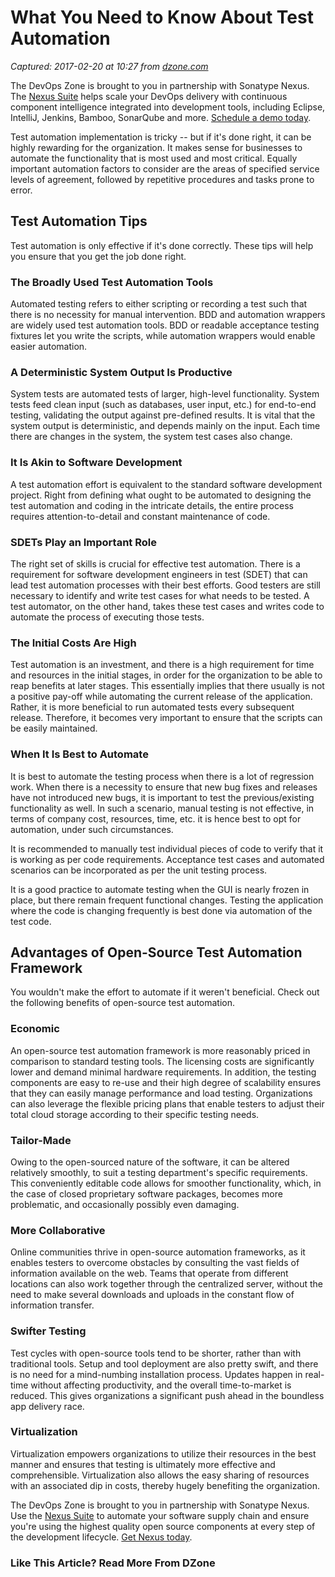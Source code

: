 # What You Need to Know About Test Automation

_Captured: 2017-02-20 at 10:27 from [dzone.com](https://dzone.com/articles/what-you-need-to-know-about-test-automation?oid=twitter&utm_content=buffera451a&utm_medium=social&utm_source=twitter.com&utm_campaign=buffer)_

The DevOps Zone is brought to you in partnership with Sonatype Nexus. The [Nexus Suite](https://dzone.com/go?i=146021&u=https%3A%2F%2Fwww.sonatype.com%2Fnexus-lifecycle%3Futm_source%3DDZONE%2520-%2520Nexus%2520Lifecycle%2520-%2520September%25202016%26utm_medium%3DDZONE%2520-%2520Nexus%2520Lifecycle%2520-%2520September%25202016%26utm_campaign%3DDZONE%2520-%2520Nexus%2520Lifecycle%2520-%2520September%25202016) helps scale your DevOps delivery with continuous component intelligence integrated into development tools, including Eclipse, IntelliJ, Jenkins, Bamboo, SonarQube and more. [Schedule a demo today](https://dzone.com/go?i=146021&u=https%3A%2F%2Fwww.sonatype.com%2Fnexus-lifecycle%3Futm_source%3DDZONE%2520-%2520Nexus%2520Lifecycle%2520-%2520September%25202016%26utm_medium%3DDZONE%2520-%2520Nexus%2520Lifecycle%2520-%2520September%25202016%26utm_campaign%3DDZONE%2520-%2520Nexus%2520Lifecycle%2520-%2520September%25202016).

Test automation implementation is tricky -- but if it's done right, it can be highly rewarding for the organization. It makes sense for businesses to automate the functionality that is most used and most critical. Equally important automation factors to consider are the areas of specified service levels of agreement, followed by repetitive procedures and tasks prone to error.

## Test Automation Tips

Test automation is only effective if it's done correctly. These tips will help you ensure that you get the job done right.

### **The Broadly Used Test Automation Tools**

Automated testing refers to either scripting or recording a test such that there is no necessity for manual intervention. BDD and automation wrappers are widely used test automation tools. BDD or readable acceptance testing fixtures let you write the scripts, while automation wrappers would enable easier automation.

### **A Deterministic System Output Is Productive**

System tests are automated tests of larger, high-level functionality. System tests feed clean input (such as databases, user input, etc.) for end-to-end testing, validating the output against pre-defined results. It is vital that the system output is deterministic, and depends mainly on the input. Each time there are changes in the system, the system test cases also change.

### **It Is Akin to Software Development**

A test automation effort is equivalent to the standard software development project. Right from defining what ought to be automated to designing the test automation and coding in the intricate details, the entire process requires attention-to-detail and constant maintenance of code.

### **SDETs Play an Important Role**

The right set of skills is crucial for effective test automation. There is a requirement for software development engineers in test (SDET) that can lead test automation processes with their best efforts. Good testers are still necessary to identify and write test cases for what needs to be tested. A test automator, on the other hand, takes these test cases and writes code to automate the process of executing those tests.

### **The Initial Costs Are High**

Test automation is an investment, and there is a high requirement for time and resources in the initial stages, in order for the organization to be able to reap benefits at later stages. This essentially implies that there usually is not a positive pay-off while automating the current release of the application. Rather, it is more beneficial to run automated tests every subsequent release. Therefore, it becomes very important to ensure that the scripts can be easily maintained.

### **When It Is Best to Automate**

It is best to automate the testing process when there is a lot of regression work. When there is a necessity to ensure that new bug fixes and releases have not introduced new bugs, it is important to test the previous/existing functionality as well. In such a scenario, manual testing is not effective, in terms of company cost, resources, time, etc. it is hence best to opt for automation, under such circumstances.

It is recommended to manually test individual pieces of code to verify that it is working as per code requirements. Acceptance test cases and automated scenarios can be incorporated as per the unit testing process.

It is a good practice to automate testing when the GUI is nearly frozen in place, but there remain frequent functional changes. Testing the application where the code is changing frequently is best done via automation of the test code.

## Advantages of Open-Source Test Automation Framework

You wouldn't make the effort to automate if it weren't beneficial. Check out the following benefits of open-source test automation.

### **Economic**

An open-source test automation framework is more reasonably priced in comparison to standard testing tools. The licensing costs are significantly lower and demand minimal hardware requirements. In addition, the testing components are easy to re-use and their high degree of scalability ensures that they can easily manage performance and load testing. Organizations can also leverage the flexible pricing plans that enable testers to adjust their total cloud storage according to their specific testing needs.

### **Tailor-Made**

Owing to the open-sourced nature of the software, it can be altered relatively smoothly, to suit a testing department's specific requirements. This conveniently editable code allows for smoother functionality, which, in the case of closed proprietary software packages, becomes more problematic, and occasionally possibly even damaging.

### **More Collaborative**

Online communities thrive in open-source automation frameworks, as it enables testers to overcome obstacles by consulting the vast fields of information available on the web. Teams that operate from different locations can also work together through the centralized server, without the need to make several downloads and uploads in the constant flow of information transfer.

### **Swifter Testing**

Test cycles with open-source tools tend to be shorter, rather than with traditional tools. Setup and tool deployment are also pretty swift, and there is no need for a mind-numbing installation process. Updates happen in real-time without affecting productivity, and the overall time-to-market is reduced. This gives organizations a significant push ahead in the boundless app delivery race.

### **Virtualization**

Virtualization empowers organizations to utilize their resources in the best manner and ensures that testing is ultimately more effective and comprehensible. Virtualization also allows the easy sharing of resources with an associated dip in costs, thereby hugely benefiting the organization.

The DevOps Zone is brought to you in partnership with Sonatype Nexus. Use the [Nexus Suite](https://dzone.com/go?i=146022&u=https%3A%2F%2Fwww.sonatype.com%2Fget-nexus-sonatype%3Futm_source%3DDZONE%2520-%2520Get%2520Nexus%2520-%2520September%25202016%26utm_medium%3DDZONE%2520-%2520Get%2520Nexus%2520-%2520September%25202016%26utm_campaign%3DDZONE%2520-%2520Get%2520Nexus%2520-%2520September%25202016) to automate your software supply chain and ensure you're using the highest quality open source components at every step of the development lifecycle. [Get Nexus today](https://dzone.com/go?i=146022&u=https%3A%2F%2Fwww.sonatype.com%2Fget-nexus-sonatype%3Futm_source%3DDZONE%2520-%2520Get%2520Nexus%2520-%2520September%25202016%26utm_medium%3DDZONE%2520-%2520Get%2520Nexus%2520-%2520September%25202016%26utm_campaign%3DDZONE%2520-%2520Get%2520Nexus%2520-%2520September%25202016).

### Like This Article? Read More From DZone
